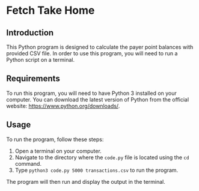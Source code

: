 # Fetch Take Home

## Introduction
This Python program is designed to calculate the payer point balances with provided CSV file. In order to use this program, you will need to run a Python script on a terminal.

## Requirements
To run this program, you will need to have Python 3 installed on your computer. You can download the latest version of Python from the official website: https://www.python.org/downloads/.

## Usage
To run the program, follow these steps:

1. Open a terminal on your computer.
2. Navigate to the directory where the `code.py` file is located using the `cd` command.
3. Type `python3 code.py 5000 transactions.csv` to run the program.

The program will then run and display the output in the terminal.
